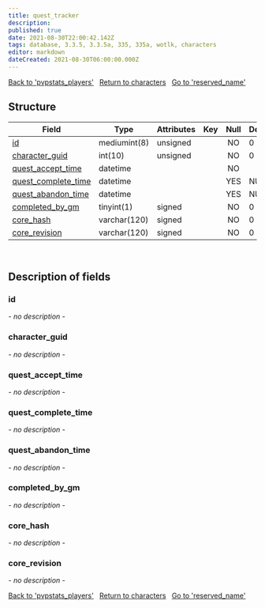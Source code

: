 ```yaml
---
title: quest_tracker
description: 
published: true
date: 2021-08-30T22:00:42.142Z
tags: database, 3.3.5, 3.3.5a, 335, 335a, wotlk, characters
editor: markdown
dateCreated: 2021-08-30T06:00:00.000Z
---
```


<a href="https://dev.trinitycore.info/en/database/335/characters/pvpstats_players" class="mt-5 v-btn v-btn--depressed v-btn--flat v-btn--outlined theme--light v-size--default darkblue--text text--lighten-3"><span class="v-btn__content"><i aria-hidden="true" class="v-icon notranslate v-icon--left mdi mdi-arrow-left theme--light"></i><span>Back to 'pvpstats_players'</span></span></a>&nbsp;&nbsp;&nbsp;<a href="https://dev.trinitycore.info/en/database/335/characters/home" class="mt-5 v-btn v-btn--depressed v-btn--flat v-btn--outlined theme--light v-size--default darkblue--text text--lighten-3"><span class="v-btn__content"><i aria-hidden="true" class="v-icon notranslate v-icon--left mdi mdi-home-outline theme--light"></i><span>Return to characters</span></span></a>&nbsp;&nbsp;&nbsp;<a href="https://dev.trinitycore.info/en/database/335/characters/reserved_name" class="mt-5 v-btn v-btn--depressed v-btn--flat v-btn--outlined theme--light v-size--default darkblue--text text--lighten-3"><span class="v-btn__content"><span>Go to 'reserved_name'</span><i aria-hidden="true" class="v-icon notranslate v-icon--right mdi mdi-arrow-right theme--light"></i></span></a>

## Structure

| Field | Type | Attributes | Key | Null | Default | Extra | Comment |
| --- | --- | --- | :---: | :---: | --- | --- | --- |
| [id](#id) | mediumint(8) | unsigned |  | NO | 0 |  |  |
| [character_guid](#character_guid) | int(10) | unsigned |  | NO | 0 |  |  |
| [quest_accept_time](#quest_accept_time) | datetime |  |  | NO |  |  |  |
| [quest_complete_time](#quest_complete_time) | datetime |  |  | YES | NULL |  |  |
| [quest_abandon_time](#quest_abandon_time) | datetime |  |  | YES | NULL |  |  |
| [completed_by_gm](#completed_by_gm) | tinyint(1) | signed |  | NO | 0 |  |  |
| [core_hash](#core_hash) | varchar(120) | signed |  | NO | 0 |  |  |
| [core_revision](#core_revision) | varchar(120) | signed |  | NO | 0 |  |  |
&nbsp;
## Description of fields

### id
*- no description -*
&nbsp;

### character_guid
*- no description -*
&nbsp;

### quest_accept_time
*- no description -*
&nbsp;

### quest_complete_time
*- no description -*
&nbsp;

### quest_abandon_time
*- no description -*
&nbsp;

### completed_by_gm
*- no description -*
&nbsp;

### core_hash
*- no description -*
&nbsp;

### core_revision
*- no description -*
&nbsp;

<a href="https://dev.trinitycore.info/en/database/335/characters/pvpstats_players" class="mt-5 v-btn v-btn--depressed v-btn--flat v-btn--outlined theme--light v-size--default darkblue--text text--lighten-3"><span class="v-btn__content"><i aria-hidden="true" class="v-icon notranslate v-icon--left mdi mdi-arrow-left theme--light"></i><span>Back to 'pvpstats_players'</span></span></a>&nbsp;&nbsp;&nbsp;<a href="https://dev.trinitycore.info/en/database/335/characters/home" class="mt-5 v-btn v-btn--depressed v-btn--flat v-btn--outlined theme--light v-size--default darkblue--text text--lighten-3"><span class="v-btn__content"><i aria-hidden="true" class="v-icon notranslate v-icon--left mdi mdi-home-outline theme--light"></i><span>Return to characters</span></span></a>&nbsp;&nbsp;&nbsp;<a href="https://dev.trinitycore.info/en/database/335/characters/reserved_name" class="mt-5 v-btn v-btn--depressed v-btn--flat v-btn--outlined theme--light v-size--default darkblue--text text--lighten-3"><span class="v-btn__content"><span>Go to 'reserved_name'</span><i aria-hidden="true" class="v-icon notranslate v-icon--right mdi mdi-arrow-right theme--light"></i></span></a>

